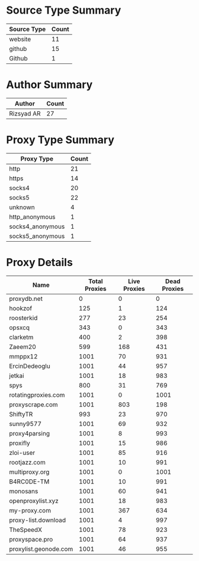 # Source Type Summary

| Source Type | Count |
|-------------|-------|
| website | 11 |
| github | 15 |
| Github | 1 |


# Author Summary

| Author | Count |
|--------|-------|
| Rizsyad AR | 27 |


# Proxy Type Summary

| Proxy Type | Count |
|------------|-------|
| http | 21 |
| https | 14 |
| socks4 | 20 |
| socks5 | 22 |
| unknown | 4 |
| http_anonymous | 1 |
| socks4_anonymous | 1 |
| socks5_anonymous | 1 |


# Proxy Details

| Name | Total Proxies | Live Proxies | Dead Proxies |
|------|---------------|--------------|---------------|
| proxydb.net | 0 | 0 | 0 |
| hookzof | 125 | 1 | 124 |
| roosterkid | 277 | 23 | 254 |
| opsxcq | 343 | 0 | 343 |
| clarketm | 400 | 2 | 398 |
| Zaeem20 | 599 | 168 | 431 |
| mmppx12 | 1001 | 70 | 931 |
| ErcinDedeoglu | 1001 | 44 | 957 |
| jetkai | 1001 | 18 | 983 |
| spys | 800 | 31 | 769 |
| rotatingproxies.com | 1001 | 0 | 1001 |
| proxyscrape.com | 1001 | 803 | 198 |
| ShiftyTR | 993 | 23 | 970 |
| sunny9577 | 1001 | 69 | 932 |
| proxy4parsing | 1001 | 8 | 993 |
| proxifly | 1001 | 15 | 986 |
| zloi-user | 1001 | 85 | 916 |
| rootjazz.com | 1001 | 10 | 991 |
| multiproxy.org | 1001 | 0 | 1001 |
| B4RC0DE-TM | 1001 | 10 | 991 |
| monosans | 1001 | 60 | 941 |
| openproxylist.xyz | 1001 | 18 | 983 |
| my-proxy.com | 1001 | 367 | 634 |
| proxy-list.download | 1001 | 4 | 997 |
| TheSpeedX | 1001 | 78 | 923 |
| proxyspace.pro | 1001 | 64 | 937 |
| proxylist.geonode.com | 1001 | 46 | 955 |
